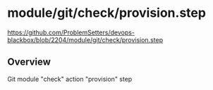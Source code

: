 # module/git/check/provision.step

https://github.com/ProblemSetters/devops-blackbox/blob/2204/module/git/check/provision.step

## Overview

Git module "check" action "provision" step


